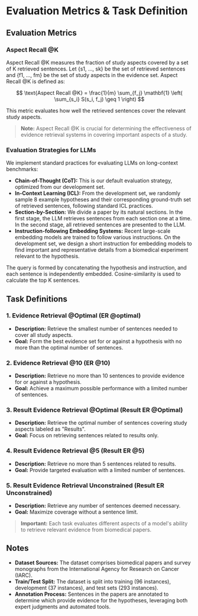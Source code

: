 # Evaluation Metrics & Task Definition

## Evaluation Metrics

### Aspect Recall @K

Aspect Recall @K measures the fraction of study aspects covered by a set of K retrieved sentences. Let {s1, ..., sk} be the set of retrieved sentences and {f1, ..., fm} be the set of study aspects in the evidence set. Aspect Recall @K is defined as:

$$
\text{Aspect Recall @K} = \frac{1}{m} \sum_{f_j} \mathbf{1} \left( \sum_{s_i} S(s_i, f_j) \geq 1 \right)
$$ 

This metric evaluates how well the retrieved sentences cover the relevant study aspects.

> **Note:** Aspect Recall @K is crucial for determining the effectiveness of evidence retrieval systems in covering important aspects of a study.

### Evaluation Strategies for LLMs

We implement standard practices for evaluating LLMs on long-context benchmarks:

- **Chain-of-Thought (CoT):** This is our default evaluation strategy, optimized from our development set.
- **In-Context Learning (ICL):** From the development set, we randomly sample 8 example hypotheses and their corresponding ground-truth set of retrieved sentences, following standard ICL practices.
- **Section-by-Section:** We divide a paper by its natural sections. In the first stage, the LLM retrieves sentences from each section one at a time. In the second stage, all retrieved sentences are presented to the LLM.
- **Instruction-following Embedding Systems:** Recent large-scale embedding models are trained to follow various instructions. On the development set, we design a short instruction for embedding models to find important and representative details from a biomedical experiment relevant to the hypothesis.

The query is formed by concatenating the hypothesis and instruction, and each sentence is independently embedded. Cosine-similarity is used to calculate the top K sentences.


## Task Definitions

### 1. Evidence Retrieval @Optimal (ER @optimal)
- **Description:** Retrieve the smallest number of sentences needed to cover all study aspects.
- **Goal:** Form the best evidence set for or against a hypothesis with no more than the optimal number of sentences.

### 2. Evidence Retrieval @10 (ER @10)
- **Description:** Retrieve no more than 10 sentences to provide evidence for or against a hypothesis.
- **Goal:** Achieve a maximum possible performance with a limited number of sentences.

### 3. Result Evidence Retrieval @Optimal (Result ER @Optimal)
- **Description:** Retrieve the optimal number of sentences covering study aspects labeled as "Results".
- **Goal:** Focus on retrieving sentences related to results only.

### 4. Result Evidence Retrieval @5 (Result ER @5)
- **Description:** Retrieve no more than 5 sentences related to results.
- **Goal:** Provide targeted evaluation with a limited number of sentences.

### 5. Result Evidence Retrieval Unconstrained (Result ER Unconstrained)
- **Description:** Retrieve any number of sentences deemed necessary.
- **Goal:** Maximize coverage without a sentence limit.

> **Important:** Each task evaluates different aspects of a model's ability to retrieve relevant evidence from biomedical papers.

## Notes

- **Dataset Sources:** The dataset comprises biomedical papers and survey monographs from the International Agency for Research on Cancer (IARC).
- **Train/Test Split:** The dataset is split into training (96 instances), development (37 instances), and test sets (293 instances).
- **Annotation Process:** Sentences in the papers are annotated to determine which provide evidence for the hypotheses, leveraging both expert judgments and automated tools.